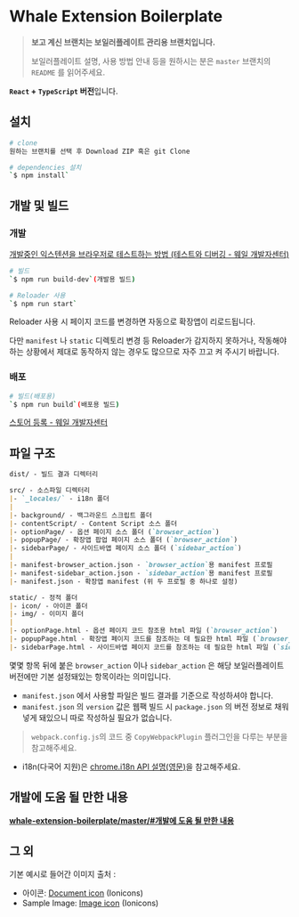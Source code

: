 # Whale Extension Boilerplate

> **보고 계신 브랜치는 보일러플레이트 관리용 브랜치입니다.**
>
> 보일러플레이트 설명, 사용 방법 안내 등을 원하시는 분은
> `master` 브랜치의 `README` 를 읽어주세요.

**`React` + `TypeScript` 버전**입니다.

## 설치

```sh
# clone
원하는 브랜치를 선택 후 Download ZIP 혹은 git Clone

# dependencies 설치
`$ npm install`
```

## 개발 및 빌드

### 개발

[개발중인 익스텐션을 브라우저로 테스트하는 방법 (테스트와 디버깅 - 웨일 개발자센터)](https://developers.whale.naver.com/tutorials/debugging/)

```sh
# 빌드
`$ npm run build-dev`(개발용 빌드)

# Reloader 사용
`$ npm run start`
```

Reloader 사용 시 페이지 코드를 변경하면 자동으로 확장앱이 리로드됩니다.

다만 `manifest` 나 `static` 디렉토리 변경 등 Reloader가 감지하지 못하거나,
작동해야 하는 상황에서 제대로 동작하지 않는 경우도 많으므로
자주 끄고 켜 주시기 바랍니다.

### 배포

```sh
# 빌드(배포용)
`$ npm run build`(배포용 빌드)
```

[스토어 등록 - 웨일 개발자센터](https://developers.whale.naver.com/distribution/)

## 파일 구조

```md
dist/ - 빌드 결과 디렉터리

src/ - 소스파일 디렉터리
|- `_locales/` - i18n 폴더
|
|- background/ - 백그라운드 스크립트 폴더
|- contentScript/ - Content Script 소스 폴더
|- optionPage/ - 옵션 페이지 소스 폴더 (`browser_action`)
|- popupPage/ - 확장앱 팝업 페이지 소스 폴더 (`browser_action`)
|- sidebarPage/ - 사이드바앱 페이지 소스 폴더 (`sidebar_action`)
|
|- manifest-browser_action.json - `browser_action`용 manifest 프로필
|- manifest-sidebar_action.json - `sidebar_action`용 manifest 프로필
|- manifest.json - 확장앱 manifest (위 두 프로필 중 하나로 설정)

static/ - 정적 폴더
|- icon/ - 아이콘 폴더
|- img/ - 이미지 폴더
|
|- optionPage.html - 옵션 페이지 코드 참조용 html 파일 (`browser_action`)
|- popupPage.html - 확장앱 페이지 코드를 참조하는 데 필요한 html 파일 (`browser_action`)
|- sidebarPage.html - 사이드바앱 페이지 코드를 참조하는 데 필요한 html 파일 (`sidebar_action`)
```

몇몇 항목 뒤에 붙은 `browser_action` 이나 `sidebar_action` 은
해당 보일러플레이트 버전에만 기본 설정돼있는 항목이라는 의미입니다.

- `manifest.json` 에서 사용할 파일은 빌드 결과를 기준으로 작성하셔야 합니다.
- `manifest.json` 의 `version` 값은 웹팩 빌드 시 `package.json` 의 버전 정보로
  채워넣게 돼있으니 따로 작성하실 필요가 없습니다.

> `webpack.config.js`의 코드 중 `CopyWebpackPlugin` 플러그인을 다루는 부분을 참고해주세요.

- i18n(다국어 지원)은 [chrome.i18n API 설명(영문)](https://developer.chrome.com/extensions/i18n)을 참고해주세요.

## 개발에 도움 될 만한 내용

[**whale-extension-boilerplate/master/#개발에 도움 될 만한 내용**](https://github.com/mate131909/whale-extension-boilerplate/tree/master#%EA%B0%9C%EB%B0%9C%EC%97%90-%EB%8F%84%EC%9B%80-%EB%90%A0-%EB%A7%8C%ED%95%9C-%EB%82%B4%EC%9A%A9)

## 그 외

기본 예시로 들어간 이미지 출처 :

- 아이콘: [Document icon](https://www.iconfinder.com/icons/211657/document_icon) (Ionicons)
- Sample Image: [Image icon](https://www.iconfinder.com/icons/211677/image_icon) (Ionicons)
